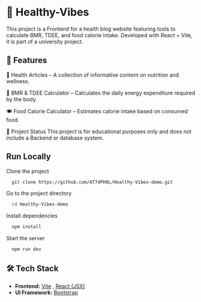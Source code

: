 
# 🏥 Healthy-Vibes
This project is a Frontend for a health blog website featuring tools to calculate BMR, TDEE, and food calorie intake. Developed with React + Vite, it is part of a university project.

## 🎯 Features
📖 Health Articles – A collection of informative content on nutrition and wellness.

🔢 BMR & TDEE Calculator – Calculates the daily energy expenditure required by the body.

🍽️ Food Calorie Calculator – Estimates calorie intake based on consumed food.

🚀 Project Status
This project is for educational purposes only and does not include a Backend or database system.


## Run Locally

Clone the project

```bash
  git clone https://github.com/AT74PH0L/Healthy-Vibes-demo.git
```

Go to the project directory

```bash
  cd Healthy-Vibes-demo
```

Install dependencies

```bash
  npm install
```

Start the server

```bash
  npm run dev
```

## 🛠️ Tech Stack  
- **Frontend:** [Vite](https://vite.dev/) , [React (JSX)](https://react.dev/)
- **UI Framework:** [Bootstrap](https://getbootstrap.com/)  
